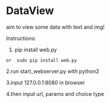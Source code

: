 # DataView
aim to view some data with text and img!

Instructions:

  1.  pip install web.py
  
    or  sudo pip install web.py
    
  2.run start_webserver.py with python2
  
  3.input 127.0.0.1:8080  in browser
  
  4.then input url, params and choice type
